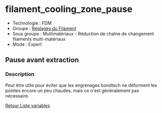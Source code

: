 # filament_cooling_zone_pause

* Technologie : FDM
* Groupe : [Réglages du Filament](../filament_settings/filament_settings.md)
* Sous groupe : Multimatériaux - Réduction de chaîne de changement filaments multi-matériaux
* Mode : Expert

## Pause avant extraction

### Description

Peut être utile pour éviter que les engrenages bondtech ne déforment les pointes encore un peu chaudes, mais ce n'est généralement pas nécessaire.

[Retour Liste variables](variable_list.md)